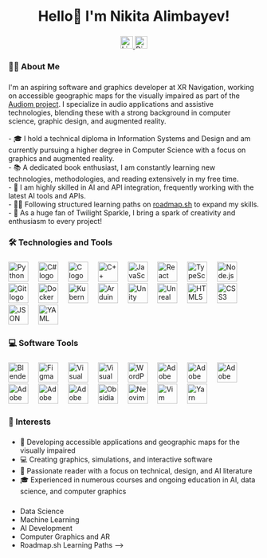 ###

<h1 align="center">Hello👋 I'm Nikita Alimbayev!</h1>

###

<div align="center">
  <a href="https://www.linkedin.com/in/nikita-alimba%D1%83%D0%B5v-147821267/" target="_blank">
    <img src="https://img.shields.io/static/v1?message=LinkedIn&logo=linkedin&label=&color=0A66C2&logoColor=white&labelColor=&style=for-the-badge" height="25" alt="LinkedIn logo" />
  </a>
  <a href="https://discord.com/users/xtaraz_twilight" target="_blank">
    <img src="https://img.shields.io/static/v1?message=Discord&logo=discord&label=&color=5865F2&logoColor=white&labelColor=&style=for-the-badge" height="25" alt="Discord logo" />
  </a>
</div>

###

<h3 align="left">👨‍💻 About Me</h3>

###

<p align="left">
I'm an aspiring software and graphics developer at XR Navigation, working on accessible geographic maps for the visually impaired as part of the <a href="https://audiom.net/" target="_blank">Audiom project</a>. I specialize in audio applications and assistive technologies, blending these with a strong background in computer science, graphic design, and augmented reality.<br><br>- 🎓 I hold a technical diploma in Information Systems and Design and am currently pursuing a higher degree in Computer Science with a focus on graphics and augmented reality.<br>- 📚 A dedicated book enthusiast, I am constantly learning new technologies, methodologies, and reading extensively in my free time.<br>- 🔭 I am highly skilled in AI and API integration, frequently working with the latest AI tools and APIs.<br>- 🧑‍🎓 Following structured learning paths on <a href="https://roadmap.sh/" target="_blank">roadmap.sh</a> to expand my skills.<br>- 🌟 As a huge fan of Twilight Sparkle, I bring a spark of creativity and enthusiasm to every project!</p>

###

<h3 align="left">🛠 Technologies and Tools</h3>

###

<div align="left">
  <img src="https://skillicons.dev/icons?i=py" height="40" alt="Python logo" />
  <img width="12" />
  <img src="https://cdn.jsdelivr.net/gh/devicons/devicon/icons/csharp/csharp-original.svg" height="40" alt="C# logo" />
  <img width="12" />
  <img src="https://skillicons.dev/icons?i=c" height="40" alt="C logo" />
  <img width="12" />
  <img src="https://skillicons.dev/icons?i=cpp" height="40" alt="C++ logo" />
  <img width="12" />
  <img src="https://skillicons.dev/icons?i=js" height="40" alt="JavaScript logo" />
  <img width="12" />
  <img src="https://skillicons.dev/icons?i=react" height="40" alt="React logo" />
  <img width="12" />
  <img src="https://skillicons.dev/icons?i=typescript" height="40" alt="TypeScript logo" />
  <img width="12" />
  <img src="https://skillicons.dev/icons?i=nodejs" height="40" alt="Node.js logo" />
  <img width="12" />
  <img src="https://skillicons.dev/icons?i=git" height="40" alt="Git logo" />
  <img width="12" />
  <img src="https://skillicons.dev/icons?i=docker" height="40" alt="Docker logo" />
  <img width="12" />
  <img src="https://skillicons.dev/icons?i=kubernetes" height="40" alt="Kubernetes logo" />
  <img width="12" />
  <img src="https://cdn.simpleicons.org/arduino/00979D" height="40" alt="Arduino logo" />
  <img width="12" />
  <img src="https://skillicons.dev/icons?i=unity" height="40" alt="Unity logo" />
  <img width="12" />
  <img src="https://skillicons.dev/icons?i=unreal" height="40" alt="Unreal Engine logo" />
  <img width="12" />
  <img src="https://cdn.jsdelivr.net/gh/devicons/devicon/icons/html5/html5-original.svg" height="40" alt="HTML5 logo" />
  <img width="12" />
  <img src="https://cdn.jsdelivr.net/gh/devicons/devicon/icons/css3/css3-original.svg" height="40" alt="CSS3 logo" />
  <img width="12" />
  <img src="https://skillicons.dev/icons?i=json" height="40" alt="JSON logo" />
  <img width="12" />
  <img src="https://skillicons.dev/icons?i=yaml" height="40" alt="YAML logo" />
</div>

###

<h3 align="left">💻 Software Tools</h3>

###

<div align="left">
  <img src="https://skillicons.dev/icons?i=blender" height="40" alt="Blender logo" />
  <img width="12" />
  <img src="https://skillicons.dev/icons?i=figma" height="40" alt="Figma logo" />
  <img width="12" />
  <img src="https://cdn.jsdelivr.net/gh/devicons/devicon/icons/vscode/vscode-original.svg" height="40" alt="Visual Studio Code logo" />
  <img width="12" />
  <img src="https://skillicons.dev/icons?i=visualstudio" height="40" alt="Visual Studio logo" />
  <img width="12" />
  <img src="https://cdn.simpleicons.org/wordpress/21759B" height="40" alt="WordPress logo" />
  <img width="12" />
  <img src="https://cdn.simpleicons.org/adobephotoshop/31A8FF" height="40" alt="Adobe Photoshop logo" />
  <img width="12" />
  <img src="https://cdn.simpleicons.org/adobeaftereffects/9999FF" height="40" alt="Adobe After Effects logo" />
  <img width="12" />
  <img src="https://cdn.simpleicons.org/adobepremierepro/9999FF" height="40" alt="Adobe Premiere Pro logo" />
  <img width="12" />
  <img src="https://cdn.simpleicons.org/adobeindesign/FF3366" height="40" alt="Adobe InDesign logo" />
  <img width="12" />
  <img src="https://cdn.simpleicons.org/adobeaudition/9999FF" height="40" alt="Adobe Audition logo" />
  <img width="12" />
  <img src="https://cdn.simpleicons.org/adobeanimate/FF9A00" height="40" alt="Adobe Animate logo" />
  <img width="12" />
  <img src="https://cdn.simpleicons.org/obsidian/483699" height="40" alt="Obsidian logo" />
  <img width="12" />
  <img src="https://cdn.simpleicons.org/neovim/57A143" height="40" alt="Neovim logo" />
  <img width="12" />
  <img src="https://cdn.simpleicons.org/vim/019733" height="40" alt="Vim logo" />
  <img width="12" />
  <img src="https://skillicons.dev/icons?i=yarn" height="40" alt="Yarn logo" />
</div>

###

<h3 align="left">🌱 Interests</h3>

###

- 📱 Developing accessible applications and geographic maps for the visually impaired
- 💻 Creating graphics, simulations, and interactive software
- 📖 Passionate reader with a focus on technical, design, and AI literature
- 🎓 Experienced in numerous courses and ongoing education in AI, data science, and computer graphics

###

<!--
<h3 align="left">📚 Courses in Progress</h3>

### -->

- Data Science
- Machine Learning
- AI Development
- Computer Graphics and AR
- Roadmap.sh Learning Paths
-->
